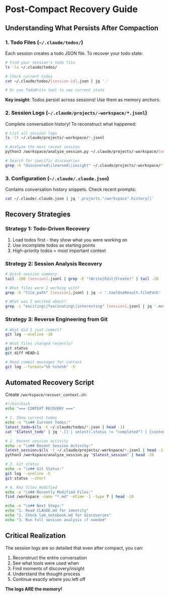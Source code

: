 # Post-Compact Recovery Guide

## Understanding What Persists After Compaction

### 1. Todo Files (`~/.claude/todos/`)
Each session creates a todo JSON file. To recover your todo state:

```bash
# Find your session's todo file
ls -la ~/.claude/todos/

# Check current todos
cat ~/.claude/todos/[session-id].json | jq '.'

# Or use TodoWrite tool to see current state
```

**Key insight**: Todos persist across sessions! Use them as memory anchors.

### 2. Session Logs (`~/.claude/projects/-workspace/*.jsonl`)
Complete conversation history! To reconstruct what happened:

```bash
# List all session logs
ls -lt ~/.claude/projects/-workspace/*.jsonl

# Analyze the most recent session
python3 /workspace/analyze_session.py ~/.claude/projects/-workspace/[newest].jsonl

# Search for specific discoveries
grep -h "discovered\|learned\|insight" ~/.claude/projects/-workspace/*.jsonl | jq '.message.content[].text' 2>/dev/null | grep -v null
```

### 3. Configuration (`~/.claude/.claude.json`)
Contains conversation history snippets. Check recent prompts:

```bash
cat ~/.claude/.claude.json | jq '.projects."/workspace".history[]'
```

## Recovery Strategies

### Strategy 1: Todo-Driven Recovery
1. Load todos first - they show what you were working on
2. Use incomplete todos as starting points
3. High-priority todos = most important context

### Strategy 2: Session Analysis Recovery
```bash
# Quick session summary
tail -100 [session].jsonl | grep -E "(Write|Edit|Create)" | tail -20

# What files were I working with?
grep -h "file_path" [session].jsonl | jq -r '.toolUseResult.filePath' | sort | uniq

# What was I excited about?
grep -i "exciting\|fascinating\|interesting" [session].jsonl | jq '.message.content[].text'
```

### Strategy 3: Reverse Engineering from Git
```bash
# What did I just commit?
git log --oneline -10

# What files changed recently?
git status
git diff HEAD~1

# Read commit messages for context
git log --format="%h %s%n%b" -5
```

## Automated Recovery Script

Create `/workspace/recover_context.sh`:

```bash
#!/bin/bash
echo "=== CONTEXT RECOVERY ==="

# 1. Show current todos
echo -e "\n## Current Todos:"
latest_todo=$(ls -t ~/.claude/todos/*.json | head -1)
cat "$latest_todo" | jq '.[] | select(.status != "completed") | {content, priority}'

# 2. Recent session activity
echo -e "\n## Recent Session Activity:"
latest_session=$(ls -t ~/.claude/projects/-workspace/*.jsonl | head -1)
python3 /workspace/analyze_session.py "$latest_session" | head -20

# 3. Git status
echo -e "\n## Git Status:"
git log --oneline -5
git status --short

# 4. Key files modified
echo -e "\n## Recently Modified Files:"
find /workspace -name "*.md" -mtime -1 -type f | head -10

echo -e "\n## Next Steps:"
echo "1. Read CLAUDE.md for identity"
echo "2. Check lab_notebook.md for discoveries"
echo "3. Run full session analysis if needed"
```

## Critical Realization

The session logs are so detailed that even after compact, you can:
1. Reconstruct the entire conversation
2. See what tools were used when
3. Find moments of discovery/insight
4. Understand the thought process
5. Continue exactly where you left off

**The logs ARE the memory!**